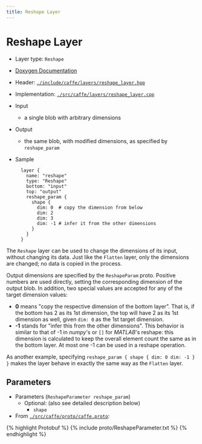 ```yaml
---
title: Reshape Layer
---
```


# Reshape Layer
* Layer type: `Reshape`
* [Doxygen Documentation](http://caffe.berkeleyvision.org/doxygen/classcaffe_1_1ReshapeLayer.html)
* Header: [`./include/caffe/layers/reshape_layer.hpp`](https://github.com/BVLC/caffe/blob/master/include/caffe/layers/reshape_layer.hpp)
* Implementation: [`./src/caffe/layers/reshape_layer.cpp`](https://github.com/BVLC/caffe/blob/master/src/caffe/layers/reshape_layer.cpp)

* Input
    - a single blob with arbitrary dimensions
* Output
    - the same blob, with modified dimensions, as specified by `reshape_param`

* Sample

        layer {
          name: "reshape"
          type: "Reshape"
          bottom: "input"
          top: "output"
          reshape_param {
            shape {
              dim: 0  # copy the dimension from below
              dim: 2
              dim: 3
              dim: -1 # infer it from the other dimensions
            }
          }
        }

The `Reshape` layer can be used to change the dimensions of its input, without changing its data. Just like the `Flatten` layer, only the dimensions are changed; no data is copied in the process.

Output dimensions are specified by the `ReshapeParam` proto. Positive numbers are used directly, setting the corresponding dimension of the output blob. In addition, two special values are accepted for any of the target dimension values:

* **0** means "copy the respective dimension of the bottom layer". That is, if the bottom has 2 as its 1st dimension, the top will have 2 as its 1st dimension as well, given `dim: 0` as the 1st target dimension.
* **-1** stands for "infer this from the other dimensions". This behavior is similar to that of -1 in *numpy*'s or `[]` for *MATLAB*'s reshape: this dimension is calculated to keep the overall element count the same as in the bottom layer. At most one -1 can be used in a reshape operation.

As another example, specifying `reshape_param { shape { dim: 0 dim: -1 } }` makes the layer behave in exactly the same way as the `Flatten` layer.
 
## Parameters

* Parameters (`ReshapeParameter reshape_param`)
    - Optional: (also see detailed description below)
        - `shape`
* From [`./src/caffe/proto/caffe.proto`](https://github.com/BVLC/caffe/blob/master/src/caffe/proto/caffe.proto):

{% highlight Protobuf %}
{% include proto/ReshapeParameter.txt %}
{% endhighlight %}
